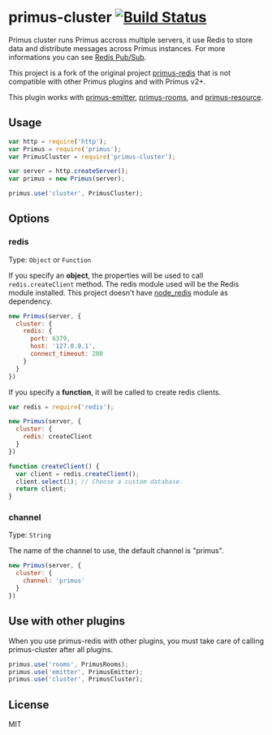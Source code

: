 # primus-cluster [![Build Status](https://travis-ci.org/neoziro/primus-cluster.png)](https://travis-ci.org/neoziro/primus-cluster)

Primus cluster runs Primus accross multiple servers, it use Redis to store data and distribute messages across Primus instances. For more informations you can see [Redis Pub/Sub](http://redis.io/topics/pubsub).

This project is a fork of the original project [primus-redis](https://github.com/mmalecki/primus-redis) that
is not compatible with other Primus plugins and with Primus v2+.

This plugin works with [primus-emitter](https://github.com/cayasso/primus-emitter/), [primus-rooms](https://github.com/cayasso/primus-rooms/), and [primus-resource](https://github.com/cayasso/primus-resource/).


## Usage

```js
var http = require('http');
var Primus = require('primus');
var PrimusCluster = require('primus-cluster');

var server = http.createServer();
var primus = new Primus(server);

primus.use('cluster', PrimusCluster);
```

## Options

### redis

Type: `Object` or `Function`

If you specify an **object**, the properties will be used to call `redis.createClient` method. The redis module used
will be the Redis module installed. This project doesn't have [node_redis](https://github.com/mranney/node_redis/) module as dependency.

```js
new Primus(server, {
  cluster: {
    redis: {
      port: 6379,
      host: '127.0.0.1',
      connect_timeout: 200
    }
  }
})
```

If you specify a **function**, it will be called to create redis clients.

```js
var redis = require('redis');

new Primus(server, {
  cluster: {
    redis: createClient
  }
})

function createClient() {
  var client = redis.createClient();
  client.select(1); // Choose a custom database.
  return client;
}
```

### channel

Type: `String`

The name of the channel to use, the default channel is "primus".

```js
new Primus(server, {
  cluster: {
    channel: 'primus'
  }
})
```

## Use with other plugins

When you use primus-redis with other plugins, you must take care of calling primus-cluster after all plugins.


```js
primus.use('rooms', PrimusRooms);
primus.use('emitter', PrimusEmitter);
primus.use('cluster', PrimusCluster);
```

## License

MIT
